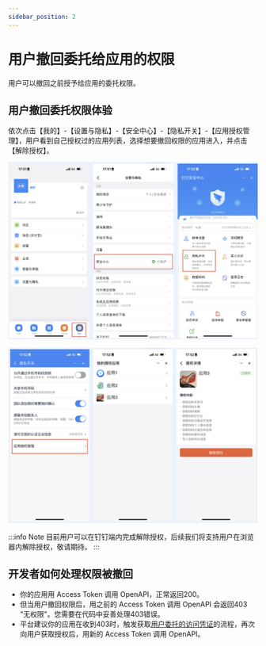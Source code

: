 ```yaml
---
sidebar_position: 2
---
```


# 用户撤回委托给应用的权限

用户可以撤回之前授予给应用的委托权限。

## 用户撤回委托权限体验

依次点击【我的】-【设置与隐私】-【安全中心】-【隐私开关】-【应用授权管理】，用户看到自己授权过的应用列表，选择想要撤回权限的应用进入，并点击【解除授权】。

![用户撤回权限1](/img/learn/permission/user_revoke_delegated_permission_1.png)

![用户撤回权限2](/img/learn/permission/user_revoke_delegated_permission_2.png)

:::info Note
目前用户可以在钉钉端内完成解除授权，后续我们将支持用户在浏览器内解除授权，敬请期待。
:::

## 开发者如何处理权限被撤回

* 你的应用用 Access Token 调用 OpenAPI，正常返回200。
* 但当用户撤回权限后，用之前的 Access Token 调用 OpenAPI 会返回403 "无权限"。您需要在代码中妥善处理403错误。
* 平台建议你的应用在收到403时，触发获取[用户委托的访问凭证](/docs/learn/permission/token/user_app_token)的流程，再次向用户获取授权后，用新的 Access Token 调用 OpenAPI。
